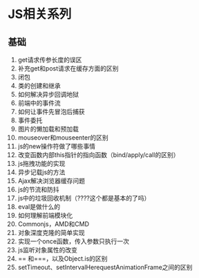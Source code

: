 # JS相关系列

## 基础

1. get请求传参长度的误区
2. 补充get和post请求在缓存方面的区别
3. 闭包
4. 类的创建和继承
5. 如何解决异步回调地狱
6. 前端中的事件流
7. 如何让事件先冒泡后捕获
8. 事件委托
9. 图片的懒加载和预加载
10. mouseover和mouseenter的区别
11. js的new操作符做了哪些事情
12. 改变函数内部this指针的指向函数（bind/apply/call的区别）
13. js拖拽功能的实现
14. 异步记载js的方法
15. Ajax解决浏览器缓存问题
16. js的节流和防抖
17. js中的垃圾回收机制（????这个都是基本的了吗）
18. eval是做什么的
19. 如何理解前端模块化
20. Commonjs，AMD和CMD
21. 对象深度克隆的简单实现
22. 实现一个once函数，传入参数只执行一次
23. js监听对象属性的改变
24. == 和===，以及Object.is的区别
25. setTimeout、setIntervalHerequestAnimationFrame之间的区别
